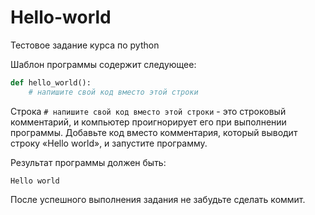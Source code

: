 # Hello-world

Тестовое задание курса по python

Шаблон программы содержит следующее:
```python
def hello_world():
    # напишите свой код вместо этой строки

```
    
Строка `# напишите свой код вместо этой строки` - это строковый комментарий, и компьютер проигнорирует его при выполнении программы.
Добавьте код вместо комментария, который выводит строку «Hello world», и запустите программу.

Результат программы должен быть:

`Hello world`

После успешного выполнения задания не забудьте сделать коммит.
